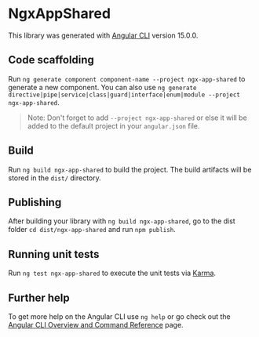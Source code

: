 # NgxAppShared

This library was generated with [Angular CLI](https://github.com/angular/angular-cli) version 15.0.0.

## Code scaffolding

Run `ng generate component component-name --project ngx-app-shared` to generate a new component. You can also use `ng generate directive|pipe|service|class|guard|interface|enum|module --project ngx-app-shared`.
> Note: Don't forget to add `--project ngx-app-shared` or else it will be added to the default project in your `angular.json` file. 

## Build

Run `ng build ngx-app-shared` to build the project. The build artifacts will be stored in the `dist/` directory.

## Publishing

After building your library with `ng build ngx-app-shared`, go to the dist folder `cd dist/ngx-app-shared` and run `npm publish`.

## Running unit tests

Run `ng test ngx-app-shared` to execute the unit tests via [Karma](https://karma-runner.github.io).

## Further help

To get more help on the Angular CLI use `ng help` or go check out the [Angular CLI Overview and Command Reference](https://angular.io/cli) page.
